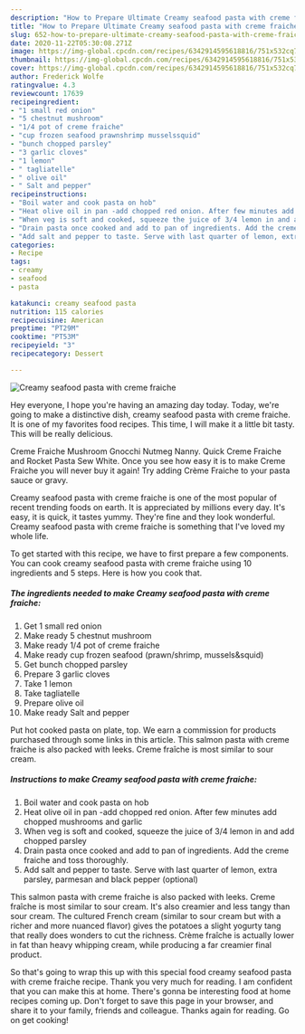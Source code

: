 ```yaml
---
description: "How to Prepare Ultimate Creamy seafood pasta with creme fraiche"
title: "How to Prepare Ultimate Creamy seafood pasta with creme fraiche"
slug: 652-how-to-prepare-ultimate-creamy-seafood-pasta-with-creme-fraiche
date: 2020-11-22T05:30:08.271Z
image: https://img-global.cpcdn.com/recipes/6342914595618816/751x532cq70/creamy-seafood-pasta-with-creme-fraiche-recipe-main-photo.jpg
thumbnail: https://img-global.cpcdn.com/recipes/6342914595618816/751x532cq70/creamy-seafood-pasta-with-creme-fraiche-recipe-main-photo.jpg
cover: https://img-global.cpcdn.com/recipes/6342914595618816/751x532cq70/creamy-seafood-pasta-with-creme-fraiche-recipe-main-photo.jpg
author: Frederick Wolfe
ratingvalue: 4.3
reviewcount: 17639
recipeingredient:
- "1 small red onion"
- "5 chestnut mushroom"
- "1/4 pot of creme fraiche"
- "cup frozen seafood prawnshrimp musselssquid"
- "bunch chopped parsley"
- "3 garlic cloves"
- "1 lemon"
- " tagliatelle"
- " olive oil"
- " Salt and pepper"
recipeinstructions:
- "Boil water and cook pasta on hob"
- "Heat olive oil in pan -add chopped red onion. After few minutes add chopped mushrooms and garlic"
- "When veg is soft and cooked, squeeze the juice of 3/4 lemon in and add chopped parsley"
- "Drain pasta once cooked and add to pan of ingredients. Add the creme fraiche and toss thoroughly."
- "Add salt and pepper to taste. Serve with last quarter of lemon, extra parsley, parmesan and black pepper (optional)"
categories:
- Recipe
tags:
- creamy
- seafood
- pasta

katakunci: creamy seafood pasta 
nutrition: 115 calories
recipecuisine: American
preptime: "PT29M"
cooktime: "PT53M"
recipeyield: "3"
recipecategory: Dessert

---
```



![Creamy seafood pasta with creme fraiche](https://img-global.cpcdn.com/recipes/6342914595618816/751x532cq70/creamy-seafood-pasta-with-creme-fraiche-recipe-main-photo.jpg)

Hey everyone, I hope you're having an amazing day today. Today, we're going to make a distinctive dish, creamy seafood pasta with creme fraiche. It is one of my favorites food recipes. This time, I will make it a little bit tasty. This will be really delicious.

Creme Fraiche Mushroom Gnocchi Nutmeg Nanny. Quick Creme Fraiche and Rocket Pasta Sew White. Once you see how easy it is to make Creme Fraiche you will never buy it again! Try adding Crème Fraiche to your pasta sauce or gravy.

Creamy seafood pasta with creme fraiche is one of the most popular of recent trending foods on earth. It is appreciated by millions every day. It's easy, it is quick, it tastes yummy. They're fine and they look wonderful. Creamy seafood pasta with creme fraiche is something that I've loved my whole life.


To get started with this recipe, we have to first prepare a few components. You can cook creamy seafood pasta with creme fraiche using 10 ingredients and 5 steps. Here is how you cook that.

<!--inarticleads1-->

##### The ingredients needed to make Creamy seafood pasta with creme fraiche:

1. Get 1 small red onion
1. Make ready 5 chestnut mushroom
1. Make ready 1/4 pot of creme fraiche
1. Make ready cup frozen seafood (prawn/shrimp, mussels&amp;squid)
1. Get bunch chopped parsley
1. Prepare 3 garlic cloves
1. Take 1 lemon
1. Take  tagliatelle
1. Prepare  olive oil
1. Make ready  Salt and pepper


Put hot cooked pasta on plate, top. We earn a commission for products purchased through some links in this article. This salmon pasta with creme fraiche is also packed with leeks. Creme fraîche is most similar to sour cream. 

<!--inarticleads2-->

##### Instructions to make Creamy seafood pasta with creme fraiche:

1. Boil water and cook pasta on hob
1. Heat olive oil in pan -add chopped red onion. After few minutes add chopped mushrooms and garlic
1. When veg is soft and cooked, squeeze the juice of 3/4 lemon in and add chopped parsley
1. Drain pasta once cooked and add to pan of ingredients. Add the creme fraiche and toss thoroughly.
1. Add salt and pepper to taste. Serve with last quarter of lemon, extra parsley, parmesan and black pepper (optional)


This salmon pasta with creme fraiche is also packed with leeks. Creme fraîche is most similar to sour cream. It&#39;s also creamier and less tangy than sour cream. The cultured French cream (similar to sour cream but with a richer and more nuanced flavor) gives the potatoes a slight yogurty tang that really does wonders to cut the richness. Crème fraîche is actually lower in fat than heavy whipping cream, while producing a far creamier final product. 

So that's going to wrap this up with this special food creamy seafood pasta with creme fraiche recipe. Thank you very much for reading. I am confident that you can make this at home. There's gonna be interesting food at home recipes coming up. Don't forget to save this page in your browser, and share it to your family, friends and colleague. Thanks again for reading. Go on get cooking!
